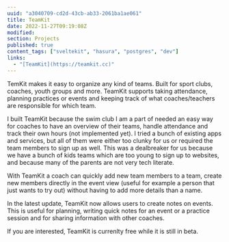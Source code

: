 ```yaml
---
uuid: "a3040709-cd2d-43cb-ab33-2061ba1ae061"
title: TeamKit
date: 2022-11-27T09:19:08Z
modified:
section: Projects 
published: true
content_tags: ["sveltekit", "hasura", "postgres", "dev"]
links:
  - "[TeamKit](https://teamkit.cc)"
---
```


TemKit makes it easy to organize any kind of teams. Built for sport clubs, coaches, youth groups and more. TeamKit supports taking attendance, planning practices or events and keeping track of what coaches/teachers are responsible for which team.

I built TeamKit because the swim club I am a part of needed an easy way for coaches to have an overview of their teams, handle attendance and track their own hours (not implemented yet). I tried a bunch of existing apps and services, but all of them were either too clunky for us or required the team members to sign up as well. This was a dealbreaker for us because we have a bunch of kids teams which are too young to sign up to websites, and because many of the parents are not very tech literate.

With TeamKit a coach can quickly add new team members to a team, create new members directly in the event view (useful for example a person that just wants to try out) without having to add more details than a name.

In the latest update, TeamKit now allows users to create notes on events. This is useful for planning, writing quick notes for an event or a practice session and for sharing information with other coaches.

If you are interested, TeamKit is currenlty free while it is still in beta.
